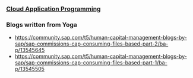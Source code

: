 

### [Cloud Application Programming](cap.cloud.sap)


### Blogs written from Yoga

* https://community.sap.com/t5/human-capital-management-blogs-by-sap/sap-commissions-cap-consuming-files-based-part-2/ba-p/13545645
* https://community.sap.com/t5/human-capital-management-blogs-by-sap/sap-commissions-cap-consuming-files-based-part-1/ba-p/13545505 
